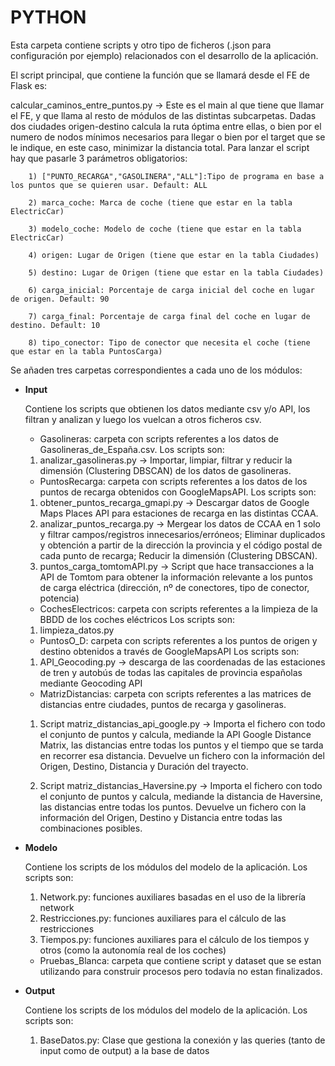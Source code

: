 # PYTHON

Esta carpeta contiene scripts y otro tipo de ficheros (.json para configuración por ejemplo) relacionados con el desarrollo de la aplicación.

El script principal, que contiene la función que se llamará desde el FE de Flask es: 

calcular_caminos_entre_puntos.py -> Este es el main al que tiene que llamar el FE, y que llama al resto de módulos de las distintas subcarpetas.
	Dadas dos ciudades origen-destino calcula la ruta óptima entre ellas, o bien por el numero de nodos mínimos necesarios para llegar o bien por el target que se le indique, en este caso, minimizar la distancia total.
		Para lanzar el script hay que pasarle 3 parámetros obligatorios:

		1) ["PUNTO_RECARGA","GASOLINERA","ALL"]:Tipo de programa en base a los puntos que se quieren usar. Default: ALL

		2) marca_coche: Marca de coche (tiene que estar en la tabla ElectricCar)

		3) modelo_coche: Modelo de coche (tiene que estar en la tabla ElectricCar)

		4) origen: Lugar de Origen (tiene que estar en la tabla Ciudades)

		5) destino: Lugar de Origen (tiene que estar en la tabla Ciudades)

		6) carga_inicial: Porcentaje de carga inicial del coche en lugar de origen. Default: 90

		7) carga_final: Porcentaje de carga final del coche en lugar de destino. Default: 10
		
		8) tipo_conector: Tipo de conector que necesita el coche (tiene que estar en la tabla PuntosCarga)

Se añaden tres carpetas correspondientes a cada uno de los módulos:

- __Input__

	Contiene los scripts que obtienen los datos mediante csv y/o API, los filtran y analizan y luego los vuelcan a otros ficheros csv. 

	- Gasolineras: carpeta con scripts referentes a los datos de Gasolineras_de_España.csv. 
	Los scripts son: 
	1) analizar_gasolineras.py -> Importar, limpiar, filtrar y reducir la dimensión (Clustering DBSCAN) de los datos de gasolineras.

	- PuntosRecarga: carpeta con scripts referentes a los datos de los puntos de recarga obtenidos con GoogleMapsAPI. 
	Los scripts son: 
	1) obtener_puntos_recarga_gmapi.py -> Descargar datos de Google Maps Places API para estaciones de recarga en las distintas CCAA.
	2) analizar_puntos_recarga.py -> Mergear los datos de CCAA en 1 solo y filtrar campos/registros innecesarios/erróneos;
									Eliminar duplicados y obtención a partir de la dirección la provincia y el código postal de cada punto de recarga;
									Reducir la dimensión (Clustering DBSCAN).
	3) puntos_carga_tomtomAPI.py -> Script que hace transacciones a la API de Tomtom para obtener la información relevante a los puntos de carga eléctrica (dirección, nº de conectores, tipo de conector, potencia)

	- CochesElectricos: carpeta con scripts referentes a la limpieza de la BBDD de los coches eléctricos
	Los scripts son:
	1) limpieza_datos.py 

	- PuntosO_D: carpeta con scripts referentes a los puntos de origen y destino obtenidos a través de GoogleMapsAPI
	Los scripts son:
	1) API_Geocoding.py -> descarga de las coordenadas de las estaciones de tren y autobús de todas las capitales de provincia españolas mediante Geocoding API

	- MatrizDistancias: carpeta con scripts referentes a las matrices de distancias entre ciudades, puntos de recarga y gasolineras.
	
	1) Script matriz_distancias_api_google.py -> Importa el fichero con todo el conjunto de puntos y calcula, mediande la API Google Distance Matrix, las distancias entre todas los puntos y el tiempo que se tarda en recorrer esa distancia. Devuelve un fichero con la información del Origen, Destino, Distancia y Duración del trayecto.

	2) Script matriz_distancias_Haversine.py -> Importa el fichero con todo el conjunto de puntos y calcula, mediande la distancia de Haversine, las distancias entre todas los puntos. Devuelve un fichero con la información del Origen, Destino y Distancia entre todas las combinaciones posibles.

- __Modelo__

	Contiene los scripts de los módulos del modelo de la aplicación.
	Los scripts son: 
	1) Network.py: funciones auxiliares basadas en el uso de la librería network
	2) Restricciones.py: funciones auxiliares para el cálculo de las restricciones 
	3) Tiempos.py: funciones auxiliares para el cálculo de los tiempos y otros (como la autonomía real de los coches)

	- Pruebas_Blanca: carpeta que contiene script y dataset que se estan utilizando para construir procesos pero todavía no estan finalizados.

- __Output__

	Contiene los scripts de los módulos del modelo de la aplicación.
	Los scripts son:
	1) BaseDatos.py: Clase que gestiona la conexión y las queries (tanto de input como de output) a la base de datos
